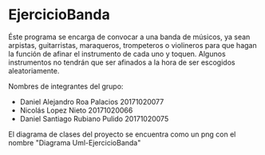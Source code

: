 # EjercicioBanda

Éste programa se encarga de convocar a una banda de músicos, ya sean arpistas, guitarristas, maraqueros, trompeteros o violineros para
que hagan la función de afinar el instrumento de cada uno y toquen. Algunos instrumentos no tendrán que ser afinados a la hora de ser 
escogidos aleatoriamente.

Nombres de integrantes del grupo:

- Daniel Alejandro Roa Palacios 20171020077
- Nicolás Lopez Nieto 20171020066
- Daniel Santiago Rubiano Pulido 20171020075

El diagrama de clases del proyecto se encuentra como un png con el nombre "Diagrama Uml-EjercicioBanda"
